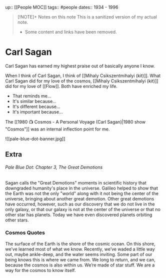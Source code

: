 up:: [[People MOC]]
tags:: #people
dates:: 1934 - 1996

> [!NOTE]+ Notes on this note
> This is a sanitized version of my actual note. 
> - Some content and links have been removed.

# Carl Sagan
Carl Sagan has earned my highest praise out of basically anyone I know.

When I think of Carl Sagan, I think of [[Mihaly Csikszentmihalyi (kit)]]. What Carl Sagan did for my love of the cosmos, [[Mihaly Csikszentmihalyi (kit)]] did for my love of [[Flow]]. Both have enriched my life.

- That reminds me...
- It's similar because...
- It's different because...
- It's important because...

The [[1980 📺 Cosmos - A Personal Voyage (Carl Sagan)|1980 show "Cosmos"]] was an internal inflection point for me. 

![[pale-blue-dot-banner.jpg]]

## Extra
###### Pale Blue Dot: Chapter 3, *The Great Demotions*
Sagan calls the "Great Demotions" moments in scientific history that downgraded humanity's place in the universe. Galileo helped to show that the Earth was not the only "world" along with it not being the center of the universe, bringing about another great demotion. Other great demotions have occurred, however, such as our discovery that we do not live in the only galaxy, or that our galaxy is not at the center of the universe or that no other star has planets. Today we have even discovered planets orbiting other stars.


### Cosmos Quotes
The surface of the Earth is the shore of the cosmic ocean. On this shore, we’ve learned most of what we know. Recently, we’ve waded a little way out, maybe ankle-deep, and the water seems inviting. Some part of our being knows this is where we came from. We long to return, and we can, because the cosmos is also within us. We’re made of star stuff. We are a way for the cosmos to know itself.